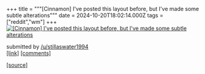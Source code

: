 +++
title = """[Cinnamon] I've posted this layout before, but I've made some subtle alterations"""
date = 2024-10-20T18:02:14.000Z
tags = ["reddit","wm"]
+++
[![[Cinnamon] I've posted this layout before, but I've made some subtle alterations](https://b.thumbs.redditmedia.com/G1d8WR3P7dwxBfrSOyXuIW4W55kawBESnb8nmW8A_do.jpg "[Cinnamon] I've posted this layout before, but I've made some subtle alterations")](https://www.reddit.com/r/unixporn/comments/1g84tc0/cinnamon_ive_posted_this_layout_before_but_ive/)

submitted by [/u/stillaswater1994](https://www.reddit.com/user/stillaswater1994)  
[\[link\]](https://www.reddit.com/gallery/1g84tc0) [\[comments\]](https://www.reddit.com/r/unixporn/comments/1g84tc0/cinnamon_ive_posted_this_layout_before_but_ive/)

[[source]](https://www.reddit.com/r/unixporn/comments/1g84tc0/cinnamon_ive_posted_this_layout_before_but_ive/)
